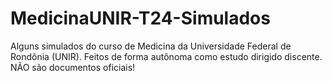 # MedicinaUNIR-T24-Simulados
Alguns simulados do curso de Medicina da Universidade Federal de Rondônia (UNIR). Feitos de forma autônoma como estudo dirigido discente. NÃO são documentos oficiais!
